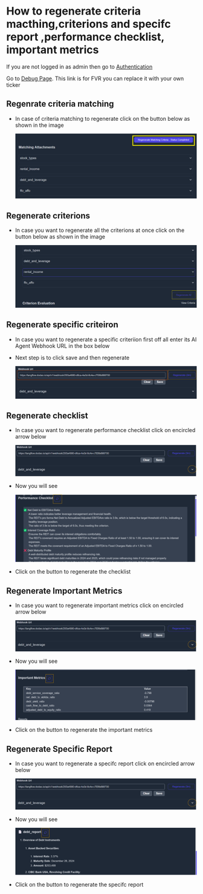# How to regenerate criteria macthing,criterions and specifc report ,performance checklist, important metrics

If you are not logged in as admin then go to [Authentication](./authentication.md)

Go to [Debug Page](https://koalagains.com/public-equities/debug/ticker-reports/FVR). This link is for FVR you can replace it with your own ticker

## Regenrate criteria matching

- In case of criteria matching to regenerate click on the button below as shown in the image

  ![Regenerate Criteria](./images/criteira_and_report/regenerate-matching-criteria.png)

## Regenerate criterions

- In case you want to regenerate all the criterions at once click on the button below as shown in the image

  ![Regenearte All criterions](./images/criteira_and_report/regenerate-all-criterions.png)

## Regenerate specific criteiron

- In case you want to regenerate a specific criteriion first off all enter its AI Agent Webhook URL in the box below
- Next step is to click save and then regenerate

  ![Regenerate Specific Criterion](./images/criteira_and_report/regenerate-specific-criterion.png)

## Regenerate checklist

- In case you want to regenerate performance checklist click on encircled arrow below

  ![Specific Criterion](./images/criteira_and_report/specific_criterion.png)

- Now you will see

  ![Regenerate Specific Criterion checklist](./images/criteira_and_report/regenerate-checklist.png)

- Click on the button to regenerate the checklist

## Regenerate Important Metrics

- In case you want to regenerate important metrics click on encircled arrow below

  ![Specific Criterion](./images/criteira_and_report/specific_criterion.png)

- Now you will see

  ![Regenerate Specific Criterion metrics](./images/criteira_and_report/regenerate-important-metrics.png)

- Click on the button to regenerate the important metrics

## Regenerate Specific Report

- In case you want to regenerate a specifc report click on encircled arrow below

  ![Specific Criterion](./images/criteira_and_report/specific_criterion.png)

- Now you will see

  ![Regenerate Specific Criterion metrics](./images/criteira_and_report/regenerate-specific_report.png)

- Click on the button to regenerate the specifc report
